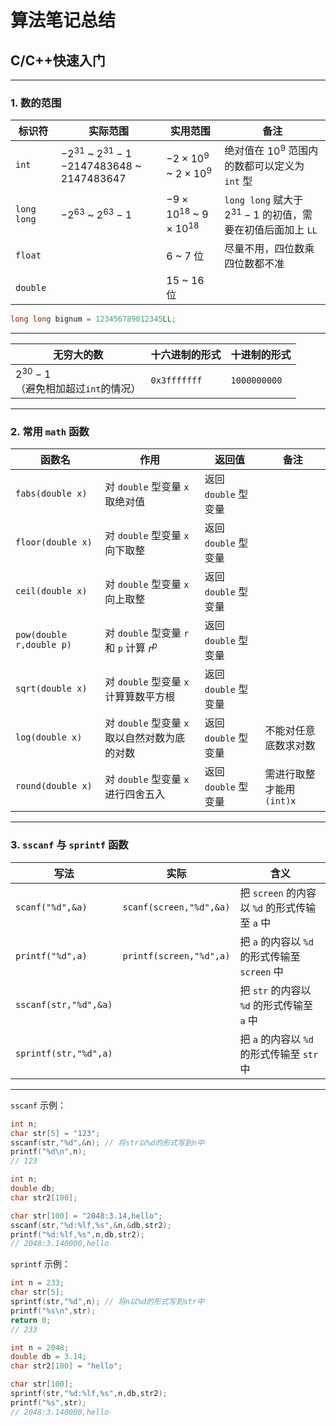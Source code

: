 # 算法笔记总结

## C/C++快速入门

---

### 1. 数的范围

|标识符|实际范围|实用范围|备注|
|-|-|-|-|
|```int```|$-2^{31}$ ~ $2^{31} - 1$</br>$-2147483648$ ~ $2147483647$|$-2 \times 10^{9}$ ~ $2 \times 10^{9}$|绝对值在 $10^{9}$ 范围内的数都可以定义为 ```int``` 型|
|```long long```|$-2^{63}$ ~ $2^{63} - 1$|$-9 \times 10^{18}$ ~ $9 \times 10^{18}$|```long long``` 赋大于 $2^{31} - 1$ 的初值，需要在初值后面加上 ```LL```|
|```float```||$6$ ~ $7$ 位|尽量不用，四位数乘四位数都不准|
|```double```||$15$ ~ $16$ 位||

```cpp
long long bignum = 123456789012345LL;
```

---

|无穷大的数|十六进制的形式|十进制的形式|
|-|-|-|
|$2^{30} - 1$</br>（避免相加超过```int```的情况）|```0x3fffffff```|```1000000000```|

---

### 2. 常用 ```math``` 函数

| 函数名|作用|返回值|备注
|-|-|-|-|
|```fabs(double x)```|对 ```double``` 型变量 ```x``` 取绝对值|返回 ```double``` 型变量||
|```floor(double x)```|对 ```double``` 型变量 ```x``` 向下取整|返回 ```double``` 型变量||
|```ceil(double x)```|对 ```double``` 型变量 ```x``` 向上取整|返回 ```double``` 型变量||
|```pow(double r,double p)```|对 ```double``` 型变量 ```r``` 和 ```p``` 计算 $r^p$|返回 ```double``` 型变量||
|```sqrt(double x)```|对 ```double``` 型变量 ```x``` 计算算数平方根|返回 ```double``` 型变量||
|```log(double x)```|对 ```double``` 型变量 ```x``` 取以自然对数为底的对数|返回 ```double``` 型变量|不能对任意底数求对数|
|```round(double x)```|对 ```double``` 型变量 ```x``` 进行四舍五入|返回 ```double``` 型变量|需进行取整才能用</br> ```(int)x```|

---

### 3. ```sscanf``` 与 ```sprintf``` 函数

|写法|实际|含义|
|-|-|-|
|```scanf("%d",&a)```|```scanf(screen,"%d",&a)```|把 ```screen``` 的内容以  ```%d``` 的形式传输至 ```a``` 中|
|```printf("%d",a)```|```printf(screen,"%d",a)```|把 ```a``` 的内容以  ```%d``` 的形式传输至 ```screen``` 中|
|```sscanf(str,"%d",&a)```||把 ```str``` 的内容以  ```%d``` 的形式传输至 ```a``` 中|
|```sprintf(str,"%d",a)```||把 ```a``` 的内容以  ```%d``` 的形式传输至 ```str``` 中|

---

```sscanf``` 示例：

```cpp
int n;
char str[5] = "123";
sscanf(str,"%d",&n); // 将str以%d的形式写到n中
printf("%d\n",n);
// 123

int n;
double db;
char str2[100];

char str[100] = "2048:3.14,hello";
sscanf(str,"%d:%lf,%s",&n,&db,str2);
printf("%d:%lf,%s",n,db,str2);
// 2048:3.140000,hello
```

```sprintf``` 示例：

```cpp
int n = 233;
char str[5];
sprintf(str,"%d",n); // 将n以%d的形式写到str中
printf("%s\n",str);
return 0;
// 233

int n = 2048;
double db = 3.14;
char str2[100] = "hello";

char str[100];
sprintf(str,"%d:%lf,%s",n,db,str2);
printf("%s",str);
// 2048:3.140000,hello
```
